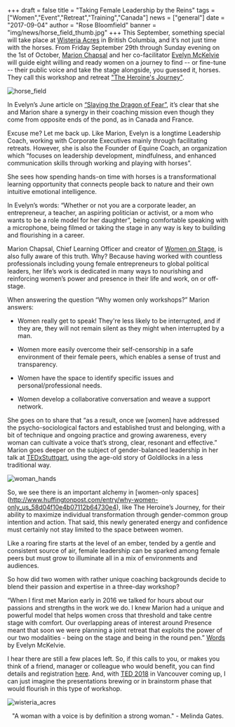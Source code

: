 +++
draft		= false
title		= "Taking Female Leadership by the Reins"
tags		= ["Women","Event","Retreat","Training","Canada"]
news	= ["general"] 
date		= "2017-09-04"
author	= "Rose Bloomfield"
banner	= "img/news/horse_field_thumb.jpg"
+++
This September, something special will take place at [Wisteria Acres](http://www.wisteriaacres.com) in British Columbia, and it’s not just time with the horses. From Friday September 29th through Sunday evening on the 1st of October, [Marion Chapsal](https://www.ideasonstage.com/team/marion-chapsal/) and her co-facilitator [Evelyn McKelvie](https://www.linkedin.com/in/evelynmckelvie/) will guide eight willing and ready women on a journey to find -- or fine-tune -- their public voice and take the stage alongside, you guessed it, horses. They call this workshop and retreat ["The Heroine's Journey"](https://www.eventbrite.ca/e/the-heroines-journey-she-finds-her-voice-and-takes-the-stage-tickets-33416050306).

![horse_field][pic1]

In Evelyn’s June article on [“Slaying the Dragon of Fear”](https://www.linkedin.com/pulse/slaying-dragon-fear-evelyn-mckelvie), it’s clear that she and Marion share a synergy in their coaching mission even though they come from opposite ends of the pond, as in Canada and France.  

Excuse me? Let me back up. Like Marion, Evelyn is a longtime Leadership Coach, working with Corporate Executives mainly through facilitating retreats. However, she is also the Founder of Equine Coach, an organization which “focuses on leadership development, mindfulness, and enhanced communication skills through working and playing with horses”. 

She sees how spending hands-on time with horses is a transformational learning opportunity that connects people back to nature and their own intuitive emotional intelligence.

In Evelyn’s words: “Whether or not you are a corporate leader, an entrepreneur, a teacher, an aspiring politician or activist, or a mom who wants to be a role model for her daughter”, being comfortable speaking with a microphone, being filmed or taking the stage in any way is key to building and flourishing in a career. 

Marion Chapsal, Chief Learning Officer and creator of [Women on Stage](https://www.ideasonstage.com/training-workshops/women-on-stage/), is also fully aware of this truth. Why? Because having worked with countless professionals including young female entrepreneurs to global political leaders, her life’s work is dedicated in many ways to nourishing and reinforcing women’s power and presence in their life and work, on or off-stage. 

When answering the question “Why women only workshops?” Marion answers:

* Women really get to speak! They're less likely to be interrupted, and if they are, they will not remain silent as they might when interrupted by a man.

* Women more easily overcome their self-censorship in a safe environment of their female peers, which enables a sense of trust and transparency.

* Women have the space to identify specific issues and personal/professional needs.

* Women develop a collaborative conversation and weave a support network.

She goes on to share that “as a result, once we [women] have addressed the psycho-sociological factors and established trust and belonging, with a bit of technique and ongoing practice and growing awareness, every woman can cultivate a voice that’s strong, clear, resonant and effective.” Marion goes deeper on the subject of gender-balanced leadership in her talk at [TEDxStuttgart](https://www.youtube.com/watch?v=cEqK275To_U), using the age-old story of Goldilocks in a less traditional way.

![woman_hands][pic2]

So, we see there is an important alchemy in [women-only spaces] (http://www.huffingtonpost.com/entry/why-women-only_us_58d04f10e4b07112b64730e4), like The Heroine’s Journey, for their ability to maximize individual transformation through gender-common group intention and action. That said, this newly generated energy and confidence must certainly not stay limited to the space between women. 

Like a roaring fire starts at the level of an ember, tended by a gentle and consistent source of air, female leadership can be sparked among female peers but must grow to illuminate all in a mix of environments and audiences. 

So how did two women with rather unique coaching backgrounds decide to blend their passion and expertise in a three-day workshop?

“When I first met Marion early in 2016 we talked for hours about our passions and strengths in the work we do. I knew Marion had a unique and powerful model that helps women cross that threshold and take centre stage with comfort. Our overlapping areas of interest around Presence meant that soon we were planning a joint retreat that exploits the power of our two modalities - being on the stage and being in the round pen.” [Words](https://www.linkedin.com/pulse/feeling-like-duck-out-water-evelyn-mckelvie) by Evelyn McKelvie.

I hear there are still a few places left. So, if this calls to you, or makes you think of a friend, manager or colleague who would benefit, you can find details and registration [here](https://www.eventbrite.ca/e/the-heroines-journey-she-finds-her-voice-and-takes-the-stage-tickets-33416050306). And, with [TED 2018](https://ted2018.ted.com/) in Vancouver coming up, I can just imagine the presentations brewing or in brainstorm phase that would flourish in this type of workshop. 

![wisteria_acres][pic3]

<p style="text-align: center;">"A woman with a voice is by definition a strong woman." - Melinda Gates.</p>

[pic1]: /img/news/horse_field_thumb.jpg
[pic2]: /img/news/woman_hands_thumb.jpg
[pic3]: /img/news/wisteria_acres_thumb.jpg